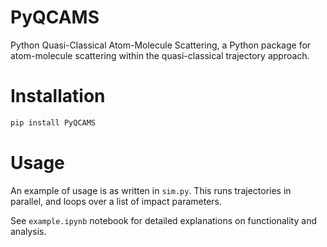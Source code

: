 # PyQCAMS
Python Quasi-Classical Atom-Molecule Scattering, a Python package for atom-molecule scattering within the quasi-classical trajectory approach. 

# Installation
```python
pip install PyQCAMS
``` 

# Usage
An example of usage is as written in `sim.py`. This runs trajectories in parallel, and loops over a list of impact parameters. 

See `example.ipynb` notebook for detailed explanations on functionality and analysis. 

